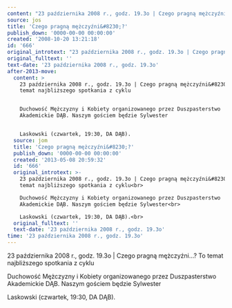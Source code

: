 ```yaml
---
content: "23 października 2008 r., godz. 19.3o | Czego pragną mężczyźni&#8230;? To temat najbliższego spotkania z cyklu\n\nDuchowość Mężczyzny i Kobiety organizowanego przez Duszpasterstwo Akademickie DĄB. Naszym gościem będzie Sylwester\n\nLaskowski (czwartek, 19:30, DA DĄB).\n\n\n<!--CONTENT FROM OLD SERVER (jos before 2013): 23 października 2008 r., godz. 19.3o | Czego pragną mężczyźni&#8230;? To temat najbliższego spotkania z cyklu\n\r\nDuchowość Mężczyzny i Kobiety organizowanego przez Duszpasterstwo Akademickie DĄB. Naszym gościem będzie Sylwester\n\r\nLaskowski (czwartek, 19:30, DA DĄB).\n\r\n\n-->"
source: jos
title: 'Czego pragną mężczyźni&#8230;?'
publish_down: '0000-00-00 00:00:00'
created: '2008-10-20 13:21:18'
id: '666'
original_introtext: "23 października 2008 r., godz. 19.3o | Czego pragną mężczyźni&#8230;? To temat najbliższego spotkania z cyklu<br>\r\nDuchowość Mężczyzny i Kobiety organizowanego przez Duszpasterstwo Akademickie DĄB. Naszym gościem będzie Sylwester<br>\r\nLaskowski (czwartek, 19:30, DA DĄB).<br>\r\n"
original_fulltext: ''
text-date: '23 października 2008 r., godz. 19.3o'
after-2013-move:
  content: >
    23 października 2008 r., godz. 19.3o | Czego pragną mężczyźni&#8230;? To
    temat najbliższego spotkania z cyklu


    Duchowość Mężczyzny i Kobiety organizowanego przez Duszpasterstwo
    Akademickie DĄB. Naszym gościem będzie Sylwester


    Laskowski (czwartek, 19:30, DA DĄB).
  source: jom
  title: 'Czego pragną mężczyźni&#8230;?'
  publish_down: '0000-00-00 00:00:00'
  created: '2013-05-08 20:59:32'
  id: '666'
  original_introtext: >-
    23 października 2008 r., godz. 19.3o | Czego pragną mężczyźni&#8230;? To
    temat najbliższego spotkania z cyklu<br>

    Duchowość Mężczyzny i Kobiety organizowanego przez Duszpasterstwo
    Akademickie DĄB. Naszym gościem będzie Sylwester<br>

    Laskowski (czwartek, 19:30, DA DĄB).<br>
  original_fulltext: ''
  text-date: '23 października 2008 r., godz. 19.3o'
time: '23 października 2008 r., godz. 19.3o'
---
```

23 października 2008 r., godz. 19.3o | Czego pragną mężczyźni&#8230;? To temat najbliższego spotkania z cyklu

Duchowość Mężczyzny i Kobiety organizowanego przez Duszpasterstwo Akademickie DĄB. Naszym gościem będzie Sylwester

Laskowski (czwartek, 19:30, DA DĄB).


<!--CONTENT FROM OLD SERVER (jos before 2013): 23 października 2008 r., godz. 19.3o | Czego pragną mężczyźni&#8230;? To temat najbliższego spotkania z cyklu

Duchowość Mężczyzny i Kobiety organizowanego przez Duszpasterstwo Akademickie DĄB. Naszym gościem będzie Sylwester

Laskowski (czwartek, 19:30, DA DĄB).


-->

<!--{{json:{"created_date":"2008-10-20 13:21:18","publish_down":"0000-00-00 00:00:00","id":"666"}}}-->